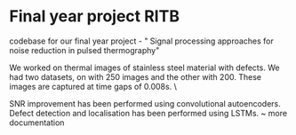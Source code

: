# Final year project RITB
codebase for our final year project - " Signal processing approaches for noise reduction in pulsed thermography"

We worked on thermal images of stainless steel material with defects. We had two datasets, on with 250 images and the other with 200. These images are captured at time gaps of 0.008s. \

SNR improvement has been performed using convolutional autoencoders. Defect detection and localisation has been performed using LSTMs. ~ more documentation

 
